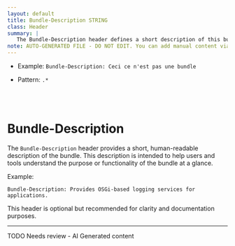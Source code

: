 ```yaml
---
layout: default
title: Bundle-Description STRING
class: Header
summary: |
   The Bundle-Description header defines a short description of this bundle..
note: AUTO-GENERATED FILE - DO NOT EDIT. You can add manual content via same filename in ext folder. 
---
```


- Example: `Bundle-Description: Ceci ce n'est pas une bundle`

- Pattern: `.*`

<!-- Manual content from: ext/bundle_description.md --><br /><br />

# Bundle-Description

The `Bundle-Description` header provides a short, human-readable description of the bundle. This description is intended to help users and tools understand the purpose or functionality of the bundle at a glance.

Example:

```
Bundle-Description: Provides OSGi-based logging services for applications.
```

This header is optional but recommended for clarity and documentation purposes.


<hr />
TODO Needs review - AI Generated content

